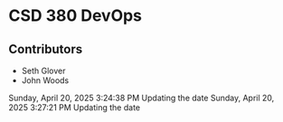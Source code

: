 <h1>CSD 380 DevOps</h1>
<h2>Contributors</h2>
<ul>
  <li>Seth Glover</li>
  <li>John Woods</li>
</ul>
 
 S u n d a y ,   A p r i l   2 0 ,   2 0 2 5   3 : 2 4 : 3 8   P M  
 U p d a t i n g   t h e   d a t e  
  
  
  
 S u n d a y ,   A p r i l   2 0 ,   2 0 2 5   3 : 2 7 : 2 1   P M  
 U p d a t i n g   t h e   d a t e  
  
  
 